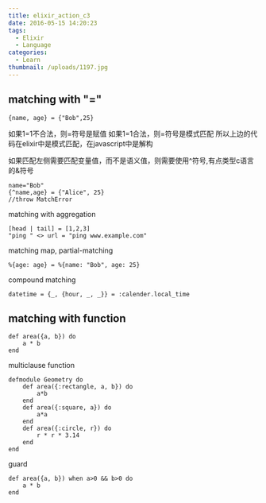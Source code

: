 ```yaml
---
title: elixir_action_c3
date: 2016-05-15 14:20:23
tags:
  - Elixir
  - Language
categories:
  - Learn 
thumbnail: /uploads/1197.jpg
---
```


## matching with "="
```
{name, age} = {"Bob",25}
```
如果1=1不合法，则=符号是赋值
如果1=1合法，则=符号是模式匹配
所以上边的代码在elixir中是模式匹配，在javascript中是解构

如果匹配左侧需要匹配变量值，而不是语义值，则需要使用^符号,有点类型c语言的&符号
```
name="Bob"
{^name,age} = {"Alice", 25}
//throw MatchError
```
matching with aggregation
```
[head | tail] = [1,2,3]
"ping " <> url = "ping www.example.com"
```
matching map, partial-matching
```
%{age: age} = %{name: "Bob", age: 25}
```
compound matching
```
datetime = {_, {hour, _, _}} = :calender.local_time
```
## matching with function
```
def area({a, b}) do
    a * b
end
```
multiclause function
```
defmodule Geometry do
    def area({:rectangle, a, b}) do
        a*b
    end
    def area({:square, a}) do
        a*a
    end
    def area({:circle, r}) do
        r * r * 3.14
    end
end
```
guard
```
def area({a, b}) when a>0 && b>0 do
    a * b
end
```
